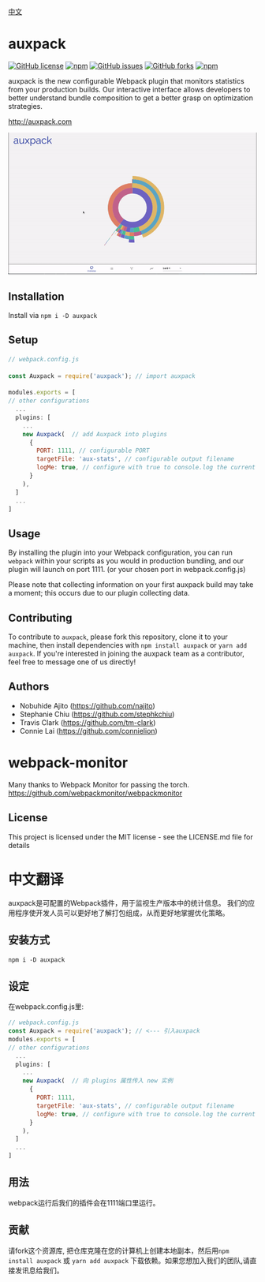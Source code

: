 [中文](#中文翻译)

# auxpack
[![GitHub license](https://img.shields.io/github/license/Auxpack/Auxpack?style=flat-square)](https://github.com/Auxpack/Auxpack/blob/master/LICENSE)
[![npm](https://img.shields.io/npm/v/auxpack?style=flat-square)](https://www.npmjs.com/package/auxpack)
[![GitHub issues](https://img.shields.io/github/issues/Auxpack/Auxpack?style=flat-square)](https://github.com/Auxpack/Auxpack/issues)
[![GitHub forks](https://img.shields.io/github/forks/Auxpack/Auxpack?style=flat-square)](https://github.com/Auxpack/Auxpack/network)
[![npm](https://img.shields.io/npm/dw/auxpack?style=flat-square)](https://www.npmjs.com/package/auxpack)


auxpack is the new configurable Webpack plugin that monitors statistics from your production builds. Our interactive interface allows developers to better understand bundle composition to get a better grasp on optimization strategies.

http://auxpack.com

![](whole.gif)

## Installation

Install via `npm i -D auxpack`

## Setup

```javascript
// webpack.config.js

const Auxpack = require('auxpack'); // import auxpack

modules.exports = [
// other configurations
  ... 
  plugins: [
    ...
    new Auxpack(  // add Auxpack into plugins
      {
        PORT: 1111, // configurable PORT
        targetFile: 'aux-stats', // configurable output filename
        logMe: true, // configure with true to console.log the current build's aux-stats
      }
    ),
  ]
  ...
]

```

## Usage

By installing the plugin into your Webpack configuration, you can run 
```webpack```
within your scripts as you would in production bundling, and our plugin will launch on port 1111. (or your chosen port in webpack.config.js)

Please note that collecting information on your first auxpack build may take a moment; this occurs due to our plugin collecting data.

## Contributing

To contribute to `auxpack`, please fork this repository, clone it to your machine, then install dependencies with ```npm install auxpack``` or ```yarn add auxpack```. If you're interested in joining the auxpack team as a contributor, feel free to message one of us directly!

## Authors

* Nobuhide Ajito (https://github.com/najito)
* Stephanie Chiu (https://github.com/stephkchiu)
* Travis Clark (https://github.com/tm-clark)
* Connie Lai (https://github.com/connielion)

# webpack-monitor

Many thanks to Webpack Monitor for passing the torch.
https://github.com/webpackmonitor/webpackmonitor

## License

This project is licensed under the MIT license - see the LICENSE.md file for details

# 中文翻译
auxpack是可配置的Webpack插件，用于监视生产版本中的统计信息。 我们的应用程序使开发人员可以更好地了解打包组成，从而更好地掌握优化策略。
## 安装方式
`npm i -D auxpack`
## 设定
在webpack.config.js里:
```javascript
// webpack.config.js
const Auxpack = require('auxpack'); // <--- 引入auxpack
modules.exports = [
// other configurations
  ... 
  plugins: [
    ...
    new Auxpack(  // 向 plugins 属性传入 new 实例
      {
        PORT: 1111, 
        targetFile: 'aux-stats', // configurable output filename
        logMe: true, // configure with true to console.log the current build's aux-stats
      }
    ),
  ]
  ...
]
```
## 用法
webpack运行后我们的插件会在1111端口里运行。
## 贡献
请fork这个资源库, 把仓库克隆在您的计算机上创建本地副本，然后用```npm install auxpack``` 或 ```yarn add auxpack```
下载依赖。如果您想加入我们的团队,请直接发讯息给我们。
